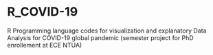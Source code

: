 # R_COVID-19
R Programming language codes for visualization and explanatory Data Analysis for COVID-19 global pandemic (semester project for PhD enrollement at ECE NTUA)
